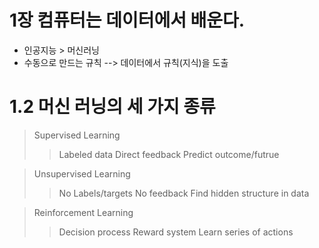 # 1장 컴퓨터는 데이터에서 배운다.
* 인공지능 > 머신러닝
* 수동으로 만드는 규칙 --> 데이터에서 규칙(지식)을 도출

# 1.2 머신 러닝의 세 가지 종류
> Supervised Learning
>> Labeled data
>> Direct feedback
>> Predict outcome/futrue

> Unsupervised Learning
>> No Labels/targets
>> No feedback
>> Find hidden structure in data

> Reinforcement Learning
>> Decision process
>> Reward system
>> Learn series of actions


